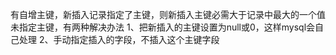 有自增主键，新插入记录指定了主键，则新插入主键必需大于记录中最大的一个值
未指定主键，有两种解决办法
1、把新插入的主键设置为null或0，这样mysql会自己处理
2、手动指定插入的字段，不插入这个主键字段